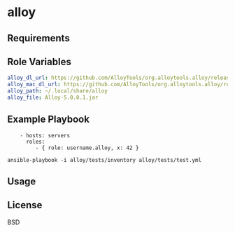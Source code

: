 alloy
=====

Requirements
------------

Role Variables
--------------
```yaml
alloy_dl_url: https://github.com/AlloyTools/org.alloytools.alloy/releases/download/v5.0.0.1/Alloy-5.0.0.1.jar
alloy_mac_dl_url: https://github.com/AlloyTools/org.alloytools.alloy/releases/download/v5.0.0.1/Alloy-5.0.0.1.pkg
alloy_path: ~/.local/share/alloy
alloy_file: Alloy-5.0.0.1.jar
```

Example Playbook
----------------

```
    - hosts: servers
      roles:
         - { role: username.alloy, x: 42 }
```

```
ansible-playbook -i alloy/tests/inventory alloy/tests/test.yml
```

Usage
-----

License
-------

BSD
